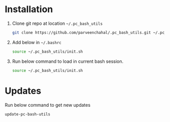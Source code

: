 # Installation
  1. Clone git repo at location `~/.pc_bash_utils`
     ```sh
     git clone https://github.com/parveenchahal/.pc_bash_utils.git ~/.pc_bash_utils
     ```
  2. Add below in `~/.bashrc`
     ```sh
     source ~/.pc_bash_utils/init.sh
     ```
  3. Run below command to load in current bash session.
     ```sh
     source ~/.pc_bash_utils/init.sh
     ```
# Updates
  Run below command to get new updates
  ```
  update-pc-bash-utils
  ```
